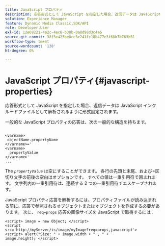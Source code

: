 ```yaml
---
title: JavaScript プロパティ
description: 応答形式として JavaScript を指定した場合、返信データは JavaScript&trade；インクルードファイルとして解析されるように形式設定されます。
solution: Experience Manager
feature: Dynamic Media Classic,SDK/API
role: Developer,User
exl-id: 12e69221-4a2c-4ec6-b38b-0a8d98d3c4a6
source-git-commit: 38f3e425be0ce3e241fc18b477e3f68b7b763b51
workflow-type: tm+mt
source-wordcount: '138'
ht-degree: 0%

---
```


# JavaScript プロパティ{#javascript-properties}

応答形式として JavaScript を指定した場合、返信データは JavaScript インクルードファイルとして解析されるように形式設定されます。

一般的な JavaScript プロパティの応答は、次の一般的な構造を持ちます。

```
           
<varname> 
 objectName.propertyName 
</varname>=' 
<varname>
  propertyValue 
</varname>' 
...
```

The *`propertyValue`* は空にすることができます。 各行の先頭と末尾、および=区切り文字の前後の空白はオプションです。 すべての値は一重引用符で囲まれます。 文字列内の一重引用符は、連続する 2 つの一重引用符でエスケープされます。

JavaScript プロパティ応答を解析するには、プロパティファイルが読み込まれる前に、応答で参照されるオブジェクトまたはオブジェクトを作成する必要があります。 次に、 `req=props` 応答の画像サイズを JavaScript で取得するには：

```
<script> image = new Object; </script> 
<script 
src='http://myServer/is/image/myImage?req=props,javascript'> 
<script> alert("Size: " + image.width + " , " + 
image.height); </script>
```
